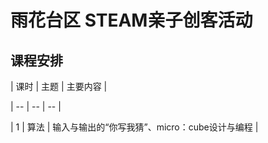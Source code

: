 # 雨花台区 STEAM亲子创客活动

## 课程安排

\| 课时 | 主题 | 主要内容 |

\| -- | -- | -- |

\| 1 | 算法 | 输入与输出的“你写我猜”、micro：cube设计与编程 |

